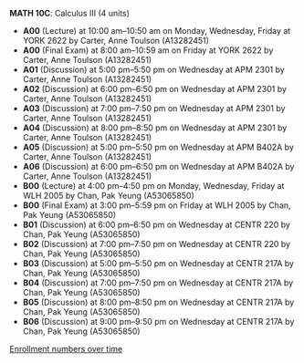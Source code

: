 **MATH 10C**: Calculus III (4 units)

- **A00** (Lecture) at 10:00 am–10:50 am on Monday, Wednesday, Friday at YORK 2622 by Carter, Anne Toulson (A13282451)
- **A00** (Final Exam) at 8:00 am–10:59 am on Friday at YORK 2622 by Carter, Anne Toulson (A13282451)
- **A01** (Discussion) at 5:00 pm–5:50 pm on Wednesday at APM 2301 by Carter, Anne Toulson (A13282451)
- **A02** (Discussion) at 6:00 pm–6:50 pm on Wednesday at APM 2301 by Carter, Anne Toulson (A13282451)
- **A03** (Discussion) at 7:00 pm–7:50 pm on Wednesday at APM 2301 by Carter, Anne Toulson (A13282451)
- **A04** (Discussion) at 8:00 pm–8:50 pm on Wednesday at APM 2301 by Carter, Anne Toulson (A13282451)
- **A05** (Discussion) at 5:00 pm–5:50 pm on Wednesday at APM B402A by Carter, Anne Toulson (A13282451)
- **A06** (Discussion) at 6:00 pm–6:50 pm on Wednesday at APM B402A by Carter, Anne Toulson (A13282451)
- **B00** (Lecture) at 4:00 pm–4:50 pm on Monday, Wednesday, Friday at WLH 2005 by Chan, Pak Yeung (A53065850)
- **B00** (Final Exam) at 3:00 pm–5:59 pm on Friday at WLH 2005 by Chan, Pak Yeung (A53065850)
- **B01** (Discussion) at 6:00 pm–6:50 pm on Wednesday at CENTR 220 by Chan, Pak Yeung (A53065850)
- **B02** (Discussion) at 7:00 pm–7:50 pm on Wednesday at CENTR 220 by Chan, Pak Yeung (A53065850)
- **B03** (Discussion) at 5:00 pm–5:50 pm on Wednesday at CENTR 217A by Chan, Pak Yeung (A53065850)
- **B04** (Discussion) at 7:00 pm–7:50 pm on Wednesday at CENTR 217A by Chan, Pak Yeung (A53065850)
- **B05** (Discussion) at 8:00 pm–8:50 pm on Wednesday at CENTR 217A by Chan, Pak Yeung (A53065850)
- **B06** (Discussion) at 9:00 pm–9:50 pm on Wednesday at CENTR 217A by Chan, Pak Yeung (A53065850)

[Enrollment numbers over time](./MATH10C.tsv)
